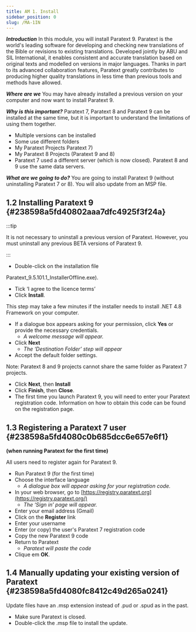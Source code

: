 ```yaml
---
title: AM 1. Install
sidebar_position: 0
slug: /MA-1IN
---
```


_**Introduction**_  In this module, you will install Paratext 9. Paratext is the world's leading software for developing and checking new translations of the Bible or revisions to existing translations. Developed jointly by ABU and SIL International, it enables consistent and accurate translation based on original texts and modelled on versions in major languages. Thanks in part to its advanced collaboration features, Paratext greatly contributes to producing higher quality translations in less time than previous tools and methods have allowed.

_**Where are we**_  You may have already installed a previous version on your computer and now want to install Paratext 9.

_**Why is this important?**_  Paratext 7, Paratext 8 and Paratext 9 can be installed at the same time, but it is important to understand the limitations of using them together.

- Multiple versions can be installed
- Some use different folders
- My Paratext Projects Paratext 7)
- My Paratext 8 Projects (Paratext 9 and 8)
- Paratext 7 used a different server (which is now closed). Paratext 8 and 9 use the same data servers.

_**What are we going to do?**_  You are going to install Paratext 9 (without uninstalling Paratext 7 or 8). You will also update from an MSP file.

## **1.2 Installing Paratext 9** {#238598a5fd40802aaa7dfc4925f3f24a}

:::tip

It is not necessary to uninstall a previous version of Paratext. However, you must uninstall any previous BETA versions of Paratext 9.

:::

- Double-click on the installation file

Paratext_9.5.101.1_InstallerOffline.exe).

- Tick ‘I agree to the licence terms’
- Click **Install**.

This step may take a few minutes if the installer needs to install .NET 4.8 Framework on your computer.

- If a dialogue box appears asking for your permission, click **Yes** or provide the necessary credentials.
    - _A welcome message will appear._
- Click **Next**
    - _The ‘Destination Folder’ step will appear_
- Accept the default folder settings.

Note: Paratext 8 and 9 projects cannot share the same folder as Paratext 7 projects.

- Click **Next**, then **Install**
- Click **Finish**, then **Close**.
- The first time you launch Paratext 9, you will need to enter your Paratext registration code. Information on how to obtain this code can be found on the registration page.

## **1.3 Registering a Paratext 7 user**  {#238598a5fd4080c0b685dcc6e657e6f1}

**(when running Paratext for the first time)**

All users need to register again for Paratext 9.

- Run Paratext 9 (for the first time)
- Choose the interface language
    - _A dialogue box will appear asking for your registration code._
- In your web browser, go to [https://registry.paratext.org](https://registry.paratext.org/)
    - _The ‘Sign in’ page will appear._
- Enter your email address (Gmail)
- Click on the **Register** link
- Enter your username
- Enter (or copy) the user's Paratext 7 registration code
- Copy the new Paratext 9 code
- Return to Paratext
    - _Paratext will paste the code_
- Clique em **OK**.

## **1.4 Manually updating your existing version of Paratext** {#238598a5fd4080fc8412c49d265a0241}

Update files have an .msp extension instead of .pud or .spud as in the past.

- Make sure Paratext is closed.
- Double-click the .msp file to install the update.
